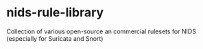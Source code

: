 # nids-rule-library
Collection of various open-source an commercial rulesets for NIDS (especially for Suricata and Snort)
